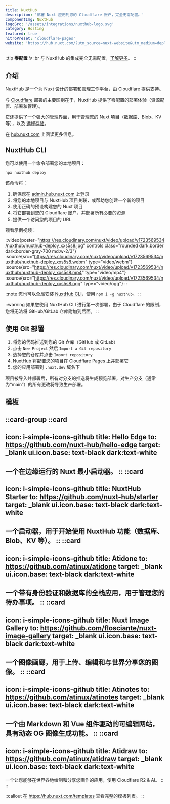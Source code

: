 ```yaml
---
title: NuxtHub
description: '部署 Nuxt 应用到您的 Cloudflare 账户，完全无需配置。'
componentImg: NuxtHub
logoSrc: '/assets/integrations/nuxthub-logo.svg'
category: Hosting
featured: true
nitroPreset: 'cloudflare-pages'
website: 'https://hub.nuxt.com/?utm_source=nuxt-website&utm_medium=deploy-page'
---
```


::tip
**零配置 ✨**
:br
与 NuxtHub 的集成完全无需配置，[了解更多](https://nitro.zhcndoc.com/deploy#zero-config-providers)。
::

## 介绍

NuxtHub 是一个为 Nuxt 设计的部署和管理工作平台，由 Cloudflare 提供支持。

与 [Cloudflare](/deploy/cloudflare) 部署的主要区别在于，NuxtHub 提供了零配置的部署体验（资源配置、部署和管理）。

它还提供了一个强大的管理界面，用于管理您的 Nuxt 项目（数据库、Blob、KV 等），以及 [远程存储](https://hub.nuxt.com/docs/getting-started/remote-storage?utm_source=nuxt-website&utm_medium=deploy-page)。

在 [hub.nuxt.com](https://hub.nuxt.com/?utm_source=nuxt-website&utm_medium=deploy-page) 上阅读更多信息。

## NuxtHub CLI

您可以使用一个命令部署您的本地项目：

```bash [Terminal]
npx nuxthub deploy
```

该命令将：
1. 确保您在 [admin.hub.nuxt.com](https://admin.hub.nuxt.com/?utm_source=nuxt-website&utm_medium=deploy-page) 上登录
2. 将您的本地项目与 NuxtHub 项目关联，或帮助您创建一个新的项目
3. 使用正确的预设构建您的 Nuxt 项目
4. 将它部署到您的 Cloudflare 账户，并部署所有必要的资源
5. 提供一个访问您的项目的 URL

观看示例视频：

::video{poster="https://res.cloudinary.com/nuxt/video/upload/v1723569534/nuxthub/nuxthub-deploy_xxs5s8.jpg" controls class="rounded dark:border dark:border-gray-700 md:w-2/3"}
  :source{src="https://res.cloudinary.com/nuxt/video/upload/v1723569534/nuxthub/nuxthub-deploy_xxs5s8.webm" type="video/webm"}
  :source{src="https://res.cloudinary.com/nuxt/video/upload/v1723569534/nuxthub/nuxthub-deploy_xxs5s8.mp4" type="video/mp4"}
  :source{src="https://res.cloudinary.com/nuxt/video/upload/v1723569534/nuxthub/nuxthub-deploy_xxs5s8.ogg" type="video/ogg"}
::

::note
您也可以全局安装 [NuxtHub CLI](https://github.com/nuxt-hub/cli)，使用 `npm i -g nuxthub`。
::

::warning
如果您使用 NuxtHub CLI 进行第一次部署，由于 Cloudflare 的限制，您将无法将 GitHub/GitLab 仓库附加到后面。
::

## 使用 Git 部署

1. 将您的代码推送到您的 Git 仓库（GitHub 或 GitLab）
2. 点击 `New Project` 然后 `Import a Git repository`
3. 选择您的仓库并点击 `Import repository`
4. NuxtHub 将配置您的项目在 Cloudflare Pages 上并部署它
5. 您的应用部署到 `.nuxt.dev` 域名下

项目被导入并部署后，所有对分支的推送将生成预览部署，对生产分支（通常为“main”）的所有更改将导致生产部署。

## 模板

::card-group
  ::card
  ---
  icon: i-simple-icons-github
  title: Hello Edge
  to: https://github.com/nuxt-hub/hello-edge
  target: _blank
  ui.icon.base: text-black dark:text-white
  ---
  一个在边缘运行的 Nuxt 最小启动器。
  ::
  ::card
  ---
  icon: i-simple-icons-github
  title: NuxtHub Starter
  to: https://github.com/nuxt-hub/starter
  target: _blank
  ui.icon.base: text-black dark:text-white
  ---
  一个启动器，用于开始使用 NuxtHub 功能（数据库、Blob、KV 等）。
  ::
  ::card
  ---
  icon: i-simple-icons-github
  title: Atidone
  to: https://github.com/atinux/atidone
  target: _blank
  ui.icon.base: text-black dark:text-white
  ---
  一个带有身份验证和数据库的全栈应用，用于管理您的待办事项。
  ::
  ::card
  ---
  icon: i-simple-icons-github
  title: Nuxt Image Gallery
  to: https://github.com/flosciante/nuxt-image-gallery
  target: _blank
  ui.icon.base: text-black dark:text-white
  ---
  一个图像画廊，用于上传、编辑和与世界分享您的图像。
  ::
  ::card
  ---
  icon: i-simple-icons-github
  title: Atinotes
  to: https://github.com/atinux/atinotes
  target: _blank
  ui.icon.base: text-black dark:text-white
  ---
  一个由 Markdown 和 Vue 组件驱动的可编辑网站，具有动态 OG 图像生成功能。
  ::
  ::card
  ---
  icon: i-simple-icons-github
  title: Atidraw
  to: https://github.com/atinux/atidraw
  target: _blank
  ui.icon.base: text-black dark:text-white
  ---
  一个让您能够在世界各地绘制和分享您画作的应用，使用 Cloudflare R2 & AI。
  ::
::

::callout
在 https://hub.nuxt.com/templates 查看完整的模板列表。
::
